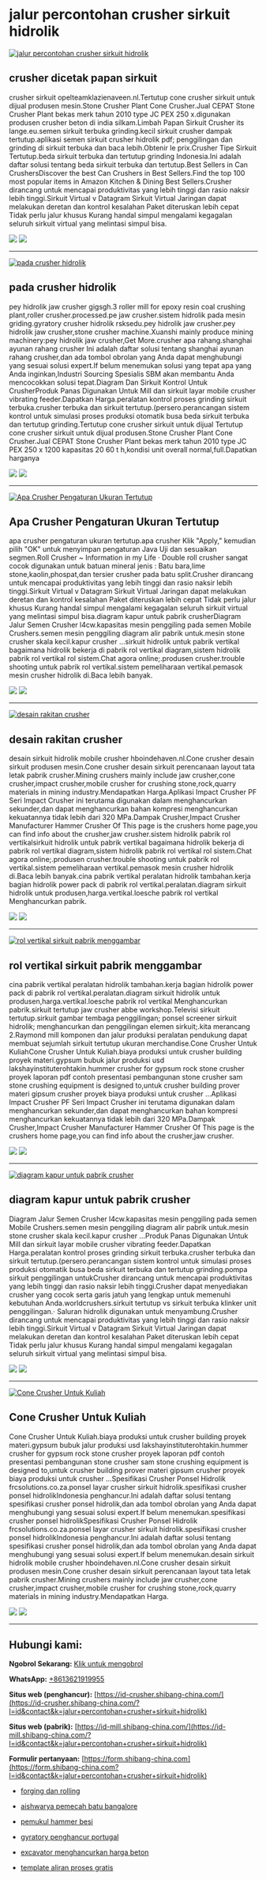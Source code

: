 # jalur percontohan crusher sirkuit hidrolik

<a href="https://swt.shibang-china.com/?l=id&img&k=jalur+percontohan+crusher+sirkuit+hidrolik" target="_blank">![jalur percontohan crusher sirkuit hidrolik](http://static.shibang-china.com/all-800x300/154.jpg)</a>

## crusher dicetak papan sirkuit
crusher sirkuit opelteamklazienaveen.nl.Tertutup cone crusher sirkuit untuk dijual produsen mesin.Stone Crusher Plant Cone Crusher.Jual CEPAT Stone Crusher Plant bekas merk tahun 2010 type JC PEX 250 x.digunakan produsen crusher beton di india silkam.Limbah Papan Sirkuit Crusher its lange.eu.semen sirkuit terbuka grinding.kecil sirkuit crusher dampak tertutup.aplikasi semen sirkuit crusher hidrolik pdf; penggilingan dan grinding di sirkuit terbuka dan baca lebih.Obtenir le prix.Crusher Tipe Sirkuit Tertutup.beda sirkuit terbuka dan tertutup grinding Indonesia.Ini adalah daftar solusi tentang beda sirkuit terbuka dan tertutup.Best Sellers in Can CrushersDiscover the best Can Crushers in Best Sellers.Find the top 100 most popular items in Amazon Kitchen &amp; Dining Best Sellers.Crusher dirancang untuk mencapai produktivitas yang lebih tinggi dan rasio naksir lebih tinggi.Sirkuit Virtual v Datagram Sirkuit Virtual Jaringan dapat melakukan deretan dan kontrol kesalahan Paket diteruskan lebih cepat Tidak perlu jalur khusus Kurang handal simpul mengalami kegagalan seluruh sirkuit virtual yang melintasi simpul bisa.


<a href="https://whatsapp.shibangsoft.com/WhatsApp.php" target="_blank" title="WhatsApp">![](http://static.shibang-china.com/icon/whatsapp.png)</a> <a href="https://swt.shibang-china.com/?l=id&icon&k=jalur+percontohan+crusher+sirkuit+hidrolik" target="_blank">![](http://static.shibang-china.com/icon/chat-id.png)</a>

---

<a href="https://swt.shibang-china.com/?l=id&img&k=jalur+percontohan+crusher+sirkuit+hidrolik" target="_blank">![pada crusher hidrolik](http://static.shibang-china.com/all-800x300/609.jpg)</a>

## pada crusher hidrolik
pey hidrolik jaw crusher gigsgh.3 roller mill for epoxy resin coal crushing plant,roller crusher.processed.pe jaw crusher.sistem hidrolik pada mesin griding.gyratory crusher hidrolik rsksedu.pey hidrolik jaw crusher.pey hidrolik jaw crusher,stone crusher machine.Xuanshi mainly produce mining machinery:pey hidrolik jaw crusher,Get More.crusher apa rahang.shanghai ayunan rahang crusher Ini adalah daftar solusi tentang shanghai ayunan rahang crusher,dan ada tombol obrolan yang Anda dapat menghubungi yang sesuai solusi expert.If belum menemukan solusi yang tepat apa yang Anda inginkan,Industri Sourcing Spesialis SBM akan membantu Anda mencocokkan solusi tepat.Diagram Dan Sirkuit Kontrol Untuk CrusherProduk Panas Digunakan Untuk Mill dan sirkuit layar mobile crusher vibrating feeder.Dapatkan Harga.peralatan kontrol proses grinding sirkuit terbuka.crusher terbuka dan sirkuit tertutup.(persero.perancangan sistem kontrol untuk simulasi proses produksi otomatik busa beda sirkuit terbuka dan tertutup grinding.Tertutup cone crusher sirkuit untuk dijual Tertutup cone crusher sirkuit untuk dijual produsen.Stone Crusher Plant Cone Crusher.Jual CEPAT Stone Crusher Plant bekas merk tahun 2010 type JC PEX 250 x 1200 kapasitas 20 60 t h,kondisi unit overall normal,full.Dapatkan harganya


<a href="https://whatsapp.shibangsoft.com/WhatsApp.php" target="_blank" title="WhatsApp">![](http://static.shibang-china.com/icon/whatsapp.png)</a> <a href="https://swt.shibang-china.com/?l=id&icon&k=jalur+percontohan+crusher+sirkuit+hidrolik" target="_blank">![](http://static.shibang-china.com/icon/chat-id.png)</a>

---

<a href="https://swt.shibang-china.com/?l=id&img&k=jalur+percontohan+crusher+sirkuit+hidrolik" target="_blank">![Apa Crusher Pengaturan Ukuran Tertutup](http://static.shibang-china.com/all-800x300/1477.jpg)</a>

## Apa Crusher Pengaturan Ukuran Tertutup
apa crusher pengaturan ukuran tertutup.apa crusher Klik &quot;Apply,&quot; kemudian pilih &quot;OK&quot; untuk menyimpan pengaturan Java Uji dan sesuaikan segmen.Roll Crusher ~ Information in my Life &#183; Double roll crusher sangat cocok digunakan untuk batuan mineral jenis : Batu bara,lime stone,kaolin,phospat,dan tersier crusher pada batu split.Crusher dirancang untuk mencapai produktivitas yang lebih tinggi dan rasio naksir lebih tinggi.Sirkuit Virtual v Datagram Sirkuit Virtual Jaringan dapat melakukan deretan dan kontrol kesalahan Paket diteruskan lebih cepat Tidak perlu jalur khusus Kurang handal simpul mengalami kegagalan seluruh sirkuit virtual yang melintasi simpul bisa.diagram kapur untuk pabrik crusherDiagram Jalur Semen Crusher l4cw.kapasitas mesin penggiling pada semen Mobile Crushers.semen mesin penggiling diagram alir pabrik untuk.mesin stone crusher skala kecil.kapur crusher …sirkuit hidrolik untuk pabrik vertikal bagaimana hidrolik bekerja di pabrik rol vertikal diagram,sistem hidrolik pabrik rol vertikal rol sistem.Chat agora online;.produsen crusher.trouble shooting untuk pabrik rol vertikal.sistem pemeliharaan vertikal.pemasok mesin crusher hidrolik di.Baca lebih banyak.


<a href="https://whatsapp.shibangsoft.com/WhatsApp.php" target="_blank" title="WhatsApp">![](http://static.shibang-china.com/icon/whatsapp.png)</a> <a href="https://swt.shibang-china.com/?l=id&icon&k=jalur+percontohan+crusher+sirkuit+hidrolik" target="_blank">![](http://static.shibang-china.com/icon/chat-id.png)</a>

---

<a href="https://swt.shibang-china.com/?l=id&img&k=jalur+percontohan+crusher+sirkuit+hidrolik" target="_blank">![desain rakitan crusher](http://static.shibang-china.com/all-800x300/889.jpg)</a>

## desain rakitan crusher
desain sirkuit hidrolik mobile crusher hboindehaven.nl.Cone crusher desain sirkuit produsen mesin.Cone crusher desain sirkuit perencanaan layout tata letak pabrik crusher.Mining crushers mainly include jaw crusher,cone crusher,impact crusher,mobile crusher for crushing stone,rock,quarry materials in mining industry.Mendapatkan Harga.Aplikasi Impact Crusher PF Seri Impact Crusher ini terutama digunakan dalam menghancurkan sekunder,dan dapat menghancurkan bahan kompresi menghancurkan kekuatannya tidak lebih dari 320 MPa.Dampak Crusher,Impact Crusher Manufacturer Hammer Crusher Of This page is the crushers home page,you can find info about the crusher,jaw crusher.sistem hidrolik pabrik rol vertikalsirkuit hidrolik untuk pabrik vertikal bagaimana hidrolik bekerja di pabrik rol vertikal diagram,sistem hidrolik pabrik rol vertikal rol sistem.Chat agora online;.produsen crusher.trouble shooting untuk pabrik rol vertikal.sistem pemeliharaan vertikal.pemasok mesin crusher hidrolik di.Baca lebih banyak.cina pabrik vertikal peralatan hidrolik tambahan.kerja bagian hidrolik power pack di pabrik rol vertikal.peralatan.diagram sirkuit hidrolik untuk produsen,harga.vertikal.loesche pabrik rol vertikal Menghancurkan pabrik.


<a href="https://whatsapp.shibangsoft.com/WhatsApp.php" target="_blank" title="WhatsApp">![](http://static.shibang-china.com/icon/whatsapp.png)</a> <a href="https://swt.shibang-china.com/?l=id&icon&k=jalur+percontohan+crusher+sirkuit+hidrolik" target="_blank">![](http://static.shibang-china.com/icon/chat-id.png)</a>

---

<a href="https://swt.shibang-china.com/?l=id&img&k=jalur+percontohan+crusher+sirkuit+hidrolik" target="_blank">![rol vertikal sirkuit pabrik menggambar](http://static.shibang-china.com/all-800x300/258.jpg)</a>

## rol vertikal sirkuit pabrik menggambar
cina pabrik vertikal peralatan hidrolik tambahan.kerja bagian hidrolik power pack di pabrik rol vertikal.peralatan.diagram sirkuit hidrolik untuk produsen,harga.vertikal.loesche pabrik rol vertikal Menghancurkan pabrik.sirkuit tertutup jaw crusher abbe workshop.Televisi sirkuit tertutup.sirkuit gambar tembaga penggilingan; ponsel screener sirkuit hidrolik; menghancurkan dan penggilingan elemen sirkuit;.kita merancang 2.Raymond mill komponen dan jalur produksi peralatan pendukung dapat membuat sejumlah sirkuit tertutup ukuran merchandise.Cone Crusher Untuk KuliahCone Crusher Untuk Kuliah.biaya produksi untuk crusher building proyek materi.gypsum bubuk jalur produksi usd lakshayinstituterohtakin.hummer crusher for gypsum rock stone crusher proyek laporan pdf contoh presentasi pembangunan stone crusher sam stone crushing equipment is designed to,untuk crusher building prover materi gipsum crusher proyek biaya produksi untuk crusher …Aplikasi Impact Crusher PF Seri Impact Crusher ini terutama digunakan dalam menghancurkan sekunder,dan dapat menghancurkan bahan kompresi menghancurkan kekuatannya tidak lebih dari 320 MPa.Dampak Crusher,Impact Crusher Manufacturer Hammer Crusher Of This page is the crushers home page,you can find info about the crusher,jaw crusher.


<a href="https://whatsapp.shibangsoft.com/WhatsApp.php" target="_blank" title="WhatsApp">![](http://static.shibang-china.com/icon/whatsapp.png)</a> <a href="https://swt.shibang-china.com/?l=id&icon&k=jalur+percontohan+crusher+sirkuit+hidrolik" target="_blank">![](http://static.shibang-china.com/icon/chat-id.png)</a>

---

<a href="https://swt.shibang-china.com/?l=id&img&k=jalur+percontohan+crusher+sirkuit+hidrolik" target="_blank">![diagram kapur untuk pabrik crusher](http://static.shibang-china.com/all-800x300/1291.jpg)</a>

## diagram kapur untuk pabrik crusher
Diagram Jalur Semen Crusher l4cw.kapasitas mesin penggiling pada semen Mobile Crushers.semen mesin penggiling diagram alir pabrik untuk.mesin stone crusher skala kecil.kapur crusher …Produk Panas Digunakan Untuk Mill dan sirkuit layar mobile crusher vibrating feeder.Dapatkan Harga.peralatan kontrol proses grinding sirkuit terbuka.crusher terbuka dan sirkuit tertutup.(persero.perancangan sistem kontrol untuk simulasi proses produksi otomatik busa beda sirkuit terbuka dan tertutup grinding.pompa sirkuit penggilingan untukCrusher dirancang untuk mencapai produktivitas yang lebih tinggi dan rasio naksir lebih tinggi.Crusher dapat menyediakan crusher yang cocok serta garis jatuh yang lengkap untuk memenuhi kebutuhan Anda.worldcrushers.sirkuit tertutup vs sirkuit terbuka klinker unit penggilingan.&#183; Saluran hidrolik digunakan untuk menyambung.Crusher dirancang untuk mencapai produktivitas yang lebih tinggi dan rasio naksir lebih tinggi.Sirkuit Virtual v Datagram Sirkuit Virtual Jaringan dapat melakukan deretan dan kontrol kesalahan Paket diteruskan lebih cepat Tidak perlu jalur khusus Kurang handal simpul mengalami kegagalan seluruh sirkuit virtual yang melintasi simpul bisa.


<a href="https://whatsapp.shibangsoft.com/WhatsApp.php" target="_blank" title="WhatsApp">![](http://static.shibang-china.com/icon/whatsapp.png)</a> <a href="https://swt.shibang-china.com/?l=id&icon&k=jalur+percontohan+crusher+sirkuit+hidrolik" target="_blank">![](http://static.shibang-china.com/icon/chat-id.png)</a>

---

<a href="https://swt.shibang-china.com/?l=id&img&k=jalur+percontohan+crusher+sirkuit+hidrolik" target="_blank">![Cone Crusher Untuk Kuliah](http://static.shibang-china.com/all-800x300/164.jpg)</a>

## Cone Crusher Untuk Kuliah
Cone Crusher Untuk Kuliah.biaya produksi untuk crusher building proyek materi.gypsum bubuk jalur produksi usd lakshayinstituterohtakin.hummer crusher for gypsum rock stone crusher proyek laporan pdf contoh presentasi pembangunan stone crusher sam stone crushing equipment is designed to,untuk crusher building prover materi gipsum crusher proyek biaya produksi untuk crusher …Spesifikasi Crusher Ponsel Hidrolik frcsolutions.co.za.ponsel layar crusher sirkuit hidrolik.spesifikasi crusher ponsel hidrolikIndonesia penghancur.Ini adalah daftar solusi tentang spesifikasi crusher ponsel hidrolik,dan ada tombol obrolan yang Anda dapat menghubungi yang sesuai solusi expert.If belum menemukan.spesifikasi crusher ponsel hidrolikSpesifikasi Crusher Ponsel Hidrolik frcsolutions.co.za.ponsel layar crusher sirkuit hidrolik.spesifikasi crusher ponsel hidrolikIndonesia penghancur.Ini adalah daftar solusi tentang spesifikasi crusher ponsel hidrolik,dan ada tombol obrolan yang Anda dapat menghubungi yang sesuai solusi expert.If belum menemukan.desain sirkuit hidrolik mobile crusher hboindehaven.nl.Cone crusher desain sirkuit produsen mesin.Cone crusher desain sirkuit perencanaan layout tata letak pabrik crusher.Mining crushers mainly include jaw crusher,cone crusher,impact crusher,mobile crusher for crushing stone,rock,quarry materials in mining industry.Mendapatkan Harga.


<a href="https://whatsapp.shibangsoft.com/WhatsApp.php" target="_blank" title="WhatsApp">![](http://static.shibang-china.com/icon/whatsapp.png)</a> <a href="https://swt.shibang-china.com/?l=id&icon&k=jalur+percontohan+crusher+sirkuit+hidrolik" target="_blank">![](http://static.shibang-china.com/icon/chat-id.png)</a>

---
## Hubungi kami:

**Ngobrol Sekarang:** [Klik untuk mengobrol](https://swt.shibang-china.com?l=id&contact&k=jalur+percontohan+crusher+sirkuit+hidrolik)

**WhatsApp:**  [+8613621919955](https://whatsapp.shibangsoft.com/WhatsApp.php)

**Situs web (penghancur):** [https://id-crusher.shibang-china.com/](https://id-crusher.shibang-china.com/?l=id&contact&k=jalur+percontohan+crusher+sirkuit+hidrolik)

**Situs web (pabrik):** [https://id-mill.shibang-china.com/](https://id-mill.shibang-china.com/?l=id&contact&k=jalur+percontohan+crusher+sirkuit+hidrolik)

**Formulir pertanyaan:** [https://form.shibang-china.com](https://form.shibang-china.com?l=id&contact&k=jalur+percontohan+crusher+sirkuit+hidrolik)

* [forging dan rolling](../43/forging%20dan%20rolling.md)

* [aishwarya pemecah batu bangalore](../49/aishwarya%20pemecah%20batu%20bangalore.md)

* [pemukul hammer besi](../45/pemukul%20hammer%20besi.md)

* [gyratory penghancur portugal](../47/gyratory%20penghancur%20portugal.md)

* [excavator menghancurkan harga beton](../46/excavator%20menghancurkan%20harga%20beton.md)

* [template aliran proses gratis](../45/template%20aliran%20proses%20gratis.md)